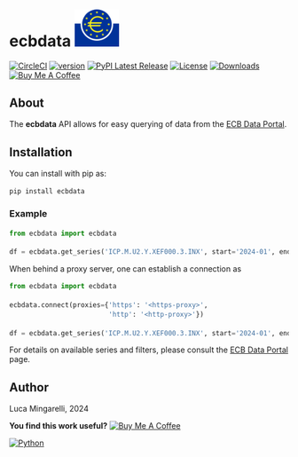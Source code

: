 # ecbdata <img src="https://raw.githubusercontent.com/LucaMingarelli/ecbdata/master/ecbdata/res/Logo_European_Central_Bank.svg"  width="80">

[![CircleCI](https://circleci.com/gh/LucaMingarelli/ecbdata.svg?style=svg&circle-token=cd9c300380d25c24c66cd6637693cc50a7e00248)](https://app.circleci.com/pipelines/github/LucaMingarelli/ecbdata)
[![version](https://img.shields.io/badge/version-0.0.7-success.svg)](#)
[![PyPI Latest Release](https://img.shields.io/pypi/v/ecbdata.svg)](https://pypi.org/project/ecbdata/)
[![License](https://img.shields.io/pypi/l/ecbdata.svg)](https://github.com/LucaMingarelli/ecbdata/blob/master/LICENSE.txt)
[![Downloads](https://static.pepy.tech/badge/ecbdata)](https://pepy.tech/project/ecbdata)
<a href="https://www.buymeacoffee.com/lucamingarelli" target="_blank"><img src="https://cdn.buymeacoffee.com/buttons/v2/arial-yellow.png" alt="Buy Me A Coffee" style="height: 30px !important;width: 109px !important;" ></a>

## About

The **ecbdata** API allows for easy querying of data 
from the [ECB Data Portal](https://data.ecb.europa.eu/help/data/overview).

## Installation
You can install with pip as:

`pip install ecbdata`

### Example

```python
from ecbdata import ecbdata

df = ecbdata.get_series('ICP.M.U2.Y.XEF000.3.INX', start='2024-01', end='2024-03')

```

When behind a proxy server, one can establish a connection as

```python
from ecbdata import ecbdata

ecbdata.connect(proxies={'https': '<https-proxy>',
                         'http': '<http-proxy>'})

df = ecbdata.get_series('ICP.M.U2.Y.XEF000.3.INX', start='2024-01', end='2024-03')

```

For details on available series and filters, 
please consult the [ECB Data Portal](https://data.ecb.europa.eu/help/data/overview) page.


## Author

Luca Mingarelli, 2024

**You find this work useful?** <a href="https://www.buymeacoffee.com/lucamingarelli" target="_blank"><img src="https://cdn.buymeacoffee.com/buttons/v2/arial-yellow.png" alt="Buy Me A Coffee" style="height: 30px !important;width: 109px !important;" ></a>

[![Python](https://img.shields.io/static/v1?label=made%20with&message=Python&color=blue&style=for-the-badge&logo=Python&logoColor=white)](#)